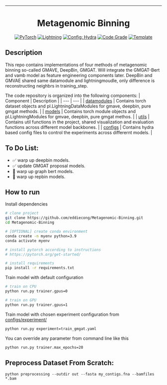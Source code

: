 
---

<div align="center">

# Metagenomic Binning

<a href="https://pytorch.org/get-started/locally/"><img alt="PyTorch" src="https://img.shields.io/badge/PyTorch-ee4c2c?logo=pytorch&logoColor=white"></a>
<a href="https://pytorchlightning.ai/"><img alt="Lightning" src="https://img.shields.io/badge/-Lightning-792ee5?logo=pytorchlightning&logoColor=white"></a>
<a href="https://hydra.cc/"><img alt="Config: Hydra" src="https://img.shields.io/badge/Config-Hydra-89b8cd"></a>
<a href="https://app.codiga.io/"><img alt="Code Grade" src="https://api.codiga.io/project/33753/status/svg"></a>
<a href="https://github.com/ashleve/lightning-hydra-template"><img alt="Template" src="https://img.shields.io/badge/-Lightning--Hydra--Template-017F2F?style=flat&logo=github&labelColor=gray"></a><br>
</div>

## Description

This repo contains implementations of four methods of metagenomic binning so-called GMAVE, DeepBin, GMGAT. Will integrate the GMGAT-Bert and vamb model as feature engineering components later. DeepBin and GMVAE shared same datamodule and lightningmoudle, only difference is reconstructing neighbrs in training_step.

The code repository is organized into the following components:
| Component | Description |
| --- | --- |
| [datamodules](https://github.com/eddiecong/Test-binning/tree/main/src/datamodules) | Contains torch dataset objects and pl.LightningDataModules for gmave, deepbin, pure gmgat methods. |
| [models](https://github.com/eddiecong/Test-binning/tree/main/src/models) | Contains torch module objects and pl.LightningModules for gmvae, deepbin, pure gmgat methos. |
| [utils](https://github.com/eddiecong/Test-binning/tree/main/src/utils) | Contains util functions in the project, shared visualization and evaluation functions across different model backbones. |
| [configs](https://github.com/eddiecong/Test-binning/tree/main/configs) | Contains hydra based config files to control the experiments across differernt models. |


## To Do List:
- :white_check_mark: warp up deepbin models.
- :white_check_mark: update GMGAT proposal models.
- :black_square_button: warp up graph bert models.
- :black_square_button: warp up repbin models.

## How to run

Install dependencies

```bash
# clone project
git clone https://github.com/eddiecong/Metagenomic-Binning.git
cd Metagenomic-Binning

# [OPTIONAL] create conda environment
conda create -n myenv python=3.9
conda activate myenv

# install pytorch according to instructions
# https://pytorch.org/get-started/

# install requirements
pip install -r requirements.txt
```

Train model with default configuration

```bash
# train on CPU
python run.py trainer.gpus=0

# train on GPU
python run.py trainer.gpus=1
```

Train model with chosen experiment configuration from [configs/experiment/](configs/experiment/)

```bash
python run.py experiment=train_gmgat.yaml
```

You can override any parameter from command line like this

```bash
python run.py trainer.max_epochs=20
```

## Preprocess Dataset From Scratch:
```
python preprocessing --outdir out --fasta my_contigs.fna --bamfiles *.bam
```

